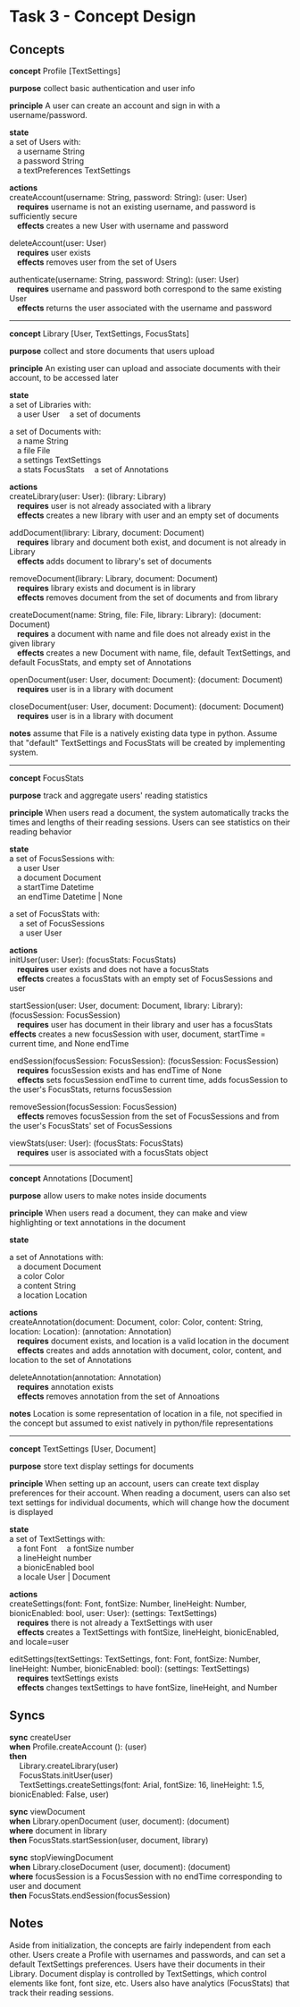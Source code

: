 # Task 3 - Concept Design

## Concepts

**concept** Profile \[TextSettings\]

**purpose** collect basic authentication and user info

**principle** A user can create an account and sign in with a username/password. 

**state**  
a set of Users with:  
&emsp;a username String  
&emsp;a password String  
&emsp;a textPreferences TextSettings

**actions**  
createAccount(username: String, password: String): (user: User)  
&emsp;**requires** username is not an existing username, and password is sufficiently secure  
&emsp;**effects** creates a new User with username and password

deleteAccount(user: User)  
&emsp;**requires** user exists  
&emsp;**effects** removes user from the set of Users

authenticate(username: String, password: String): (user: User)  
&emsp;**requires** username and password both correspond to the same existing User  
&emsp;**effects** returns the user associated with the username and password

<hr>

**concept** Library \[User, TextSettings, FocusStats\]

**purpose**  collect and store documents that users upload

**principle** An existing user can upload and associate documents with their account, to be accessed later 

**state**  
a set of Libraries with:  
&emsp;a user User
&emsp;a set of documents  

a set of Documents with:  
&emsp;a name String  
&emsp;a file File  
&emsp;a settings TextSettings  
&emsp;a stats FocusStats
&emsp;a set of Annotations

**actions**  
createLibrary(user: User): (library: Library)  
&emsp;**requires** user is not already associated with a library  
&emsp;**effects** creates a new library with user and an empty set of documents

addDocument(library: Library, document: Document)  
&emsp;**requires** library and document both exist, and document is not already in Library  
&emsp;**effects** adds document to library's set of documents

removeDocument(library: Library, document: Document)    
&emsp;**requires** library exists and document is in library  
&emsp;**effects** removes document from the set of documents and from library  

createDocument(name: String, file: File, library: Library): (document: Document)  
&emsp;**requires** a document with name and file does not already exist in the given library  
&emsp;**effects** creates a new Document with name, file, default TextSettings, and default FocusStats, and empty set of Annotations 

openDocument(user: User, document: Document): (document: Document)  
&emsp;**requires** user is in a library with document  

closeDocument(user: User, document: Document): (document: Document)  
&emsp;**requires** user is in a library with document

**notes** assume that File is a natively existing data type in python. Assume that "default" TextSettings and FocusStats will be created by implementing system. 

<hr>

**concept** FocusStats

**purpose** track and aggregate users' reading statistics

**principle** When users read a document, the system automatically tracks the times and lengths of their reading sessions. Users can see statistics on their reading behavior

**state**  
a set of FocusSessions with:  
&emsp;a user User  
&emsp;a document Document  
&emsp;a startTime Datetime  
&emsp;an endTime Datetime | None

a set of FocusStats with:  
&emsp; a set of FocusSessions  
&emsp; a user User

**actions**  
initUser(user: User): (focusStats: FocusStats)  
&emsp;**requires** user exists and does not have a focusStats  
&emsp;**effects** creates a focusStats with an empty set of FocusSessions and user  

startSession(user: User, document: Document, library: Library): (focusSession: FocusSession)  
&emsp;**requires** user has document in their library and user has a focusStats
&emsp;**effects** creates a new focusSession with user, document, startTime = current time, and None endTime

endSession(focusSession: FocusSession): (focusSession: FocusSession)  
&emsp;**requires** focusSession exists and has endTime of None  
&emsp;**effects** sets focusSession endTime to current time, adds focusSession to the user's FocusStats, returns focusSession

removeSession(focusSession: FocusSession)  
&emsp;**effects** removes focusSession from the set of FocusSessions and from the user's FocusStats' set of FocusSessions

viewStats(user: User): (focusStats: FocusStats)  
&emsp;**requires** user is associated with a focusStats object    

<hr>

**concept** Annotations \[Document\]

**purpose** allow users to make notes inside documents

**principle** When users read a document, they can make and view highlighting or text annotations in the document

**state**  

a set of Annotations with:  
&emsp;a document Document  
&emsp;a color Color  
&emsp;a content String  
&emsp;a location Location  


**actions**  
createAnnotation(document: Document, color: Color, content: String, location: Location): (annotation: Annotation)  
&emsp;**requires** document exists, and location is a valid location in the document  
&emsp;**effects** creates and adds annotation with document, color, content, and location to the set of Annotations

deleteAnnotation(annotation: Annotation)  
&emsp;**requires** annotation exists  
&emsp;**effects** removes annotation from the set of Annoations
 
**notes** Location is some representation of location in a file, not specified in the concept but assumed to exist natively in python/file representations

<hr>

**concept** TextSettings \[User, Document\]

**purpose** store text display settings for documents

**principle** When setting up an account, users can create text display preferences for their account. When reading a document, users can also set text settings for individual documents, which will change how the document is displayed 

**state**  
a set of TextSettings with:  
&emsp;a font Font
&emsp;a fontSize number  
&emsp;a lineHeight number  
&emsp;a bionicEnabled bool  
&emsp;a locale User | Document

**actions**  
createSettings(font: Font, fontSize: Number, lineHeight: Number, bionicEnabled: bool, user: User): (settings: TextSettings)  
&emsp;**requires** there is not already a TextSettings with user  
&emsp;**effects** creates a TextSettings with fontSize, lineHeight, bionicEnabled, and locale=user

editSettings(textSettings: TextSettings, font: Font, fontSize: Number, lineHeight: Number, bionicEnabled: bool): (settings: TextSettings)  
&emsp;**requires** textSettings exists  
&emsp;**effects** changes textSettings to have fontSize, lineHeight, and Number

## Syncs

**sync** createUser  
**when** Profile.createAccount (): (user)  
**then**  
&emsp; Library.createLibrary(user)  
&emsp; FocusStats.initUser(user)  
&emsp; TextSettings.createSettings(font: Arial, fontSize: 16, lineHeight: 1.5, bionicEnabled: False, user)  

**sync** viewDocument  
**when** Library.openDocument (user, document): (document)  
**where** document in library  
**then** FocusStats.startSession(user, document, library)

**sync** stopViewingDocument  
**when** Library.closeDocument (user, document): (document)  
**where** focusSession is a FocusSession with no endTime corresponding to user and document  
**then** FocusStats.endSession(focusSession)

## Notes

Aside from initialization, the concepts are fairly independent from each other. Users create a Profile with usernames and passwords, and can set a default TextSettings preferences. Users have their documents in their Library. Document display is controlled by TextSettings, which control elements like font, font size, etc. Users also have analytics (FocusStats) that track their reading sessions.  